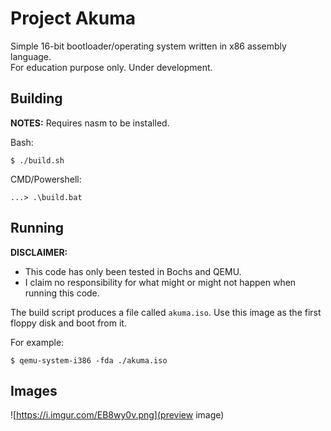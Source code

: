 # Project Akuma

Simple 16-bit bootloader/operating system written in x86 assembly language.  
For education purpose only. Under development.

## Building

**NOTES:** Requires nasm to be installed. 

Bash:
```
$ ./build.sh
```

CMD/Powershell:
```
...> .\build.bat
```

## Running

**DISCLAIMER:**  
- This code has only been tested in Bochs and QEMU.  
- I claim no responsibility for what might or might not happen when running this code.

The build script produces a file called `akuma.iso`.
Use this image as the first floppy disk and boot from it.

For example:
```
$ qemu-system-i386 -fda ./akuma.iso
```

## Images

![https://i.imgur.com/EB8wy0v.png](preview image)
